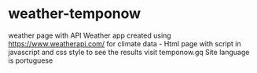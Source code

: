 # weather-temponow
weather page with API
Weather app created using https://www.weatherapi.com/ for climate data - Html page with script in javascript and css style
to see the results visit temponow.gq
Site language is portuguese
